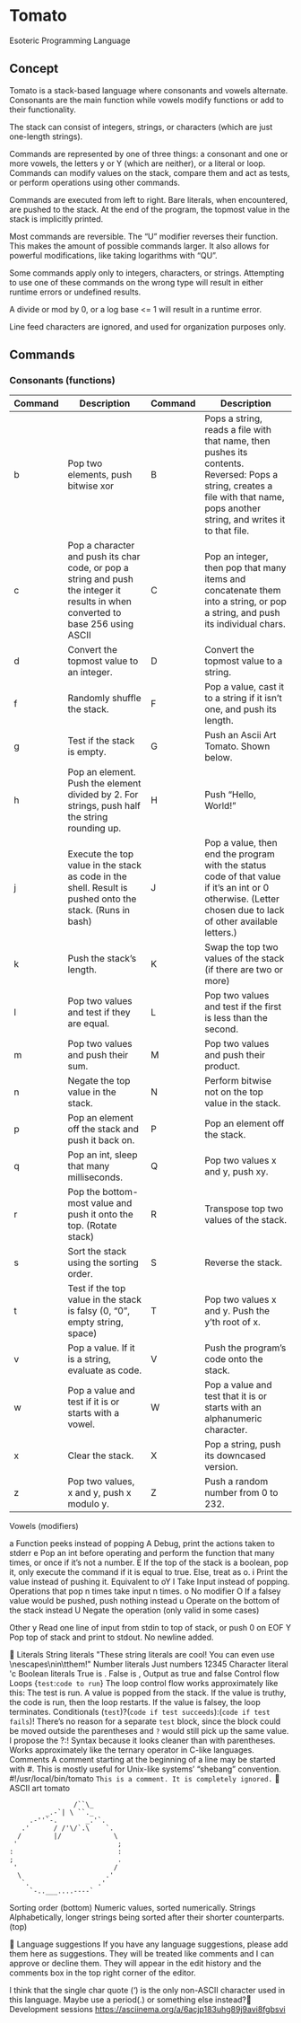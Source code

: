 # Tomato
Esoteric Programming Language

## Concept
Tomato is a stack-based language where consonants and vowels alternate. Consonants are the main function while vowels modify functions or add to their functionality. 

The stack can consist of integers, strings, or characters (which are just one-length strings).

Commands are represented by one of three things: a consonant and one or more vowels, the letters y or Y (which are neither), or a literal or loop. Commands can modify values on the stack, compare them and act as tests, or perform operations using other commands. 

Commands are executed from left to right. Bare literals, when encountered, are pushed to the stack. At the end of the program, the topmost value in the stack is implicitly printed.

Most commands are reversible. The “U” modifier reverses their function. This makes the amount of possible commands larger. It also allows for powerful modifications, like taking logarithms with “QU”. 

Some commands apply only to integers, characters, or strings. Attempting to use one of these commands on the wrong type will result in either runtime errors or undefined results.

A divide or mod by 0, or a log base <= 1 will result in a runtime error.

Line feed characters are ignored, and used for organization purposes only.

## Commands

### Consonants (functions)

|Command|Description|Command|Description|
|---|---|---|---|
|b|Pop two elements, push bitwise xor|B|Pops a string, reads a file with that name, then pushes its contents. Reversed: Pops a string, creates a file with that name, pops another string, and writes it to that file.|
|c|Pop a character and push its char code, or pop a string and push the integer it results in when converted to base 256 using ASCII|C|Pop an integer, then pop that many items and concatenate them into a string, or pop a string, and push its individual chars.|
|d|Convert the topmost value to an integer.|D|Convert the topmost value to a string.|
|f|Randomly shuffle the stack.|F|Pop a value, cast it to a string if it isn’t one, and push its length.|
|g|Test if the stack is empty.|G|Push an Ascii Art Tomato. Shown below.|
|h|Pop an element. Push the element divided by 2. For strings, push half the string rounding up.|H|Push “Hello, World!”|
|j|Execute the top value in the stack as code in the shell. Result is pushed onto the stack. (Runs in bash)|J|Pop a value, then end the program with the status code of that value if it’s an int or 0 otherwise. (Letter chosen due to lack of other available letters.)|
|k|Push the stack’s length.|K|Swap the top two values of the stack (if there are two or more)|
|l|Pop two values and test if they are equal.|L|Pop two values and test if the first is less than the second.|
|m|Pop two values and push their sum.|M|Pop two values and push their product.|
|n|Negate the top value in the stack.|N|Perform  bitwise not on the top value in the stack.|
|p|Pop an element off the stack and push it back on.|P|Pop an element off the stack.|
|q|Pop an int, sleep that many milliseconds.|Q|Pop two values x and y, push xy.|
|r|Pop the bottom-most value and push it onto the top. (Rotate stack)|R|Transpose top two values of the stack.|
|s|Sort the stack using the sorting order.|S|Reverse the stack.|
|t|Test if the top value in the stack is falsy (0, “0”, empty string, space)|T|Pop two values x and y. Push the y’th root of x.|
|v|Pop a value. If it is a string, evaluate as code. |V|Push the program’s code onto the stack.|
|w|Pop a value and test if it is or starts with a vowel.|W|Pop a value and test that it is or starts with an alphanumeric character.|
|x|Clear the stack.|X|Pop a string, push its downcased version.|
|z|Pop two values, x and y, push x modulo y.|Z|Push a random number from 0 to 232.|





Vowels (modifiers)

a
Function peeks instead of popping
A
Debug, print the actions taken to stderr
e
Pop an int before operating and perform the function that many times, or once if it’s not a number.
E
If the top of the stack is a boolean, pop it, only execute the command if it is equal to true. Else, treat as o.
i
Print the value instead of pushing it.
Equivalent to oY
I
Take Input instead of popping. Operations that pop n times take input n times.
o
No modifier
O
If a falsey value would be pushed, push nothing instead
u
Operate on the bottom of the stack instead
U
Negate the operation (only valid in some cases)

Other
y
Read one line of input from stdin to top of stack, or push 0 on EOF
Y
Pop top of stack and print to stdout. No newline added.



Literals
String literals
"These string literals are cool! You can even use \nescapes\nin\tthem!"
Number literals
Just numbers
12345
Character literal
'c
Boolean literals
True is . 
False is ,
Output as true and false
Control flow
Loops
{`test`:`code to run`}
The loop control flow works approximately like this:
The test is run.
A value is popped from the stack. 
If the value is truthy, the code is run, then the loop restarts.
If the value is falsey, the loop terminates.
Conditionals
(`test`)?(`code if test succeeds`):(`code if test fails`)!
There’s no reason for a separate `test` block, since the block could be moved outside the parentheses and `?` would still pick up the same value. I propose the ?:! Syntax because it looks cleaner than with parentheses.
Works approximately like the ternary operator in C-like languages.
Comments 
A comment starting at the beginning of a line may be started with #. This is mostly useful for Unix-like systems’ “shebang” convention.
#!/usr/local/bin/tomato
`This is a comment. It is completely ignored.`

ASCII art tomato

                	/``\_
             _.-`| \ ``._
         .-''`-.       _.'`.
       .'      / /'\/`.\    `.
      /        |/             \
     '                         ;
    :                          :
    ;                          .
     '                        /
      \                     .'
       `.                 .'
         `-..___....----`


Sorting order
(bottom)
Numeric values, sorted numerically.
Strings Alphabetically, longer strings being sorted after their shorter counterparts.
(top)



Language suggestions
If you have any language suggestions, please add them here as suggestions. They will be treated like comments and I can approve or decline them. They will appear in the edit history and the comments box in the top right corner of the editor.


I think that the single char quote (‘) is the only non-ASCII character used in this language. Maybe use a period(.) or something else instead?
Development sessions
https://asciinema.org/a/6acjp183uhg89j9avi8fgbsvi 
